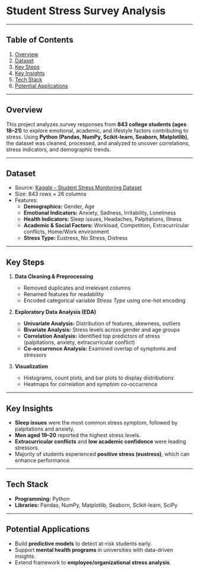 # Student Stress Survey Analysis  
---

## Table of Contents
1. [Overview](#Overview)
2. [Dataset](#Dataset)
3. [Key Steps](#Key-Steps)
4. [Key Insights](#Key-Insights)
4. [Tech Stack](#Tech-Stack)
5. [Potential Applications](#Potential-Applications)

--- 

## Overview  
This project analyzes survey responses from **843 college students (ages 18–21)** to explore emotional, academic, and lifestyle factors contributing to stress. Using **Python (Pandas, NumPy, Scikit-learn, Seaborn, Matplotlib)**, the dataset was cleaned, processed, and analyzed to uncover correlations, stress indicators, and demographic trends.  

---

## Dataset  
- Source: [Kaggle – Student Stress Monitoring Dataset](https://www.kaggle.com/)  
- Size: 843 rows × 26 columns  
- Features:  
  - **Demographics:** Gender, Age  
  - **Emotional Indicators:** Anxiety, Sadness, Irritability, Loneliness  
  - **Health Indicators:** Sleep issues, Headaches, Palpitations, Illness  
  - **Academic & Social Factors:** Workload, Competition, Extracurricular conflicts, Home/Work environment  
  - **Stress Type:** Eustress, No Stress, Distress

---

## Key Steps  
1. **Data Cleaning & Preprocessing**  
   - Removed duplicates and irrelevant columns  
   - Renamed features for readability  
   - Encoded categorical variable *Stress Type* using one-hot encoding  

2. **Exploratory Data Analysis (EDA)**  
   - **Univariate Analysis:** Distribution of features, skewness, outliers  
   - **Bivariate Analysis:** Stress levels across gender and age groups  
   - **Correlation Analysis:** Identified top predictors of stress (palpitations, anxiety, extracurricular conflict)  
   - **Co-occurrence Analysis:** Examined overlap of symptoms and stressors  

3. **Visualization**  
   - Histograms, count plots, and bar plots to display distributions  
   - Heatmaps for correlation and symptom co-occurrence  
---

## Key Insights  
- **Sleep issues** were the most common stress symptom, followed by palpitations and anxiety.  
- **Men aged 19–20** reported the highest stress levels.  
- **Extracurricular conflicts** and **low academic confidence** were leading stressors.  
- Majority of students experienced **positive stress (eustress)**, which can enhance performance.

---

## Tech Stack  
- **Programming:** Python  
- **Libraries:** Pandas, NumPy, Matplotlib, Seaborn, Scikit-learn, SciPy  

---

## Potential Applications  
- Build **predictive models** to detect at-risk students early.  
- Support **mental health programs** in universities with data-driven insights.  
- Extend framework to **employee/organizational stress analysis**.
  
